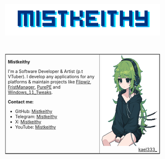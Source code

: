 <header>
  <img src="https://raw.githubusercontent.com/Mistkeithy/Mistkeithy/main/mistkeithy_github.png" alt="Mistkeithy"/>
</header>
<section>
<table width="100%" border="1">
  <tr>
    <td width="500px" align="left" valign="top">
      <p>
        <strong>Mistkeithy</strong>
      </p>
      <p>I'm a Software Developer & Artist (p.t VTuber). I develop any applications for any platforms & maintain projects like <a href="https://github.com/Mistkeithy/Flipwiz">Flipwiz</a>, <a href="https://github.com/Mistkeithy/FristManager">FristManager</a>, <a href="https://purepe.onl.su">PurePE</a> and <a href="https://github.com/Mistkeithy/Windows_11_Tweaks">Windows_11_Tweaks</a>.</p>
      <p>
      <strong>
      Contact me:
      </strong>
      </p>
      <ul>
        <li>GitHub: <a href="https://github.com/Mistkeithy">Mistkeithy</a></li>
        <li>Telegram: <a href="https://t.me/Mistkeithy">Mistkeithy</a></li>
        <li>X: <a href="https://twitter.com/Mistkeithy">Mistkeithy</a></li>
        <li>YouTube: <a href="https://youtube.com/@Mistkeithy">Mistkeithy</a></li>
      </ul>
    </td>
    <td width="350px" align="right">
      <img width="229px" height="296px" src="https://raw.githubusercontent.com/Mistkeithy/Mistkeithy/main/kael_2x.png" alt="Author: kael333_"/>
      <a href="https://twitter.com/kael333_">kael333_</a>
    </td>
  </tr>
</table>
</section>
